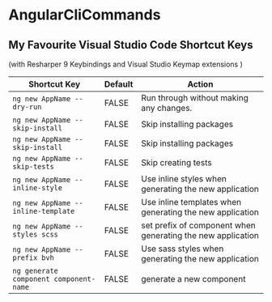 # AngularCliCommands

## My Favourite Visual Studio Code Shortcut Keys

(with Resharper 9 Keybindings and Visual Studio Keymap extensions )

| Shortcut Key                                                                    | Default | Action                                                             |
|---------------------------------------------------------------------------------|---------|--------------------------------------------------------------------|
| `ng new AppName --dry-run`                                                      | FALSE   | Run through without making any changes.
| `ng new AppName --skip-install`                                                 | FALSE   | Skip installing packages
| `ng new AppName --skip-install`                                                 | FALSE   | Skip installing packages
| `ng new AppName --skip-tests`                                                   | FALSE   | Skip creating tests
| `ng new AppName --inline-style`                                                 | FALSE   | Use inline styles when generating the new application
| `ng new AppName --inline-template`                                              | FALSE   | Use inline templates when generating the new application
| `ng new AppName --styles scss`                                                  | FALSE   | set prefix of component when generating the new application
| `ng new AppName --prefix bvh`                                                   | FALSE   | Use sass styles when generating the new application
| `ng generate component component-name`                                          | FALSE   | generate a new component